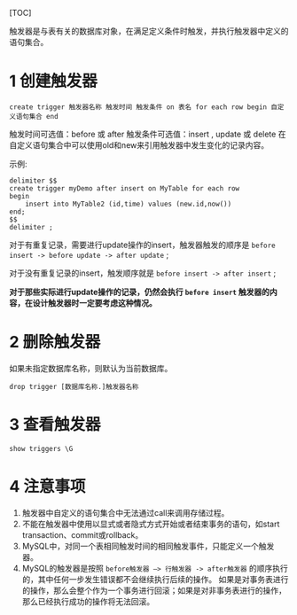[TOC]

触发器是与表有关的数据库对象，在满足定义条件时触发，并执行触发器中定义的语句集合。



# 1 创建触发器

```
create trigger 触发器名称 触发时间 触发条件 on 表名 for each row begin 自定义语句集合 end
```

触发时间可选值：before 或 after
触发条件可选值：insert , update 或 delete
在自定义语句集合中可以使用old和new来引用触发器中发生变化的记录内容。

示例:

```
delimiter $$ 
create trigger myDemo after insert on MyTable for each row 
begin 
    insert into MyTable2 (id,time) values (new.id,now()) 
end; 
$$ 
delimiter ;
```


对于有重复记录，需要进行update操作的insert，触发器触发的顺序是 `before insert -> before update -> after update` ; 

对于没有重复记录的insert，触发顺序就是 `before insert -> after insert` ; 

**对于那些实际进行update操作的记录，仍然会执行 `before insert` 触发器的内容，在设计触发器时一定要考虑这种情况。**



# 2 删除触发器

如果未指定数据库名称，则默认为当前数据库。

```
drop trigger [数据库名称.]触发器名称
```



# 3 查看触发器

```
show triggers \G
```



# 4 注意事项

1. 触发器中自定义的语句集合中无法通过call来调用存储过程。
2. 不能在触发器中使用以显式或者隐式方式开始或者结束事务的语句，如start transaction、commit或rollback。
3. MySQL中，对同一个表相同触发时间的相同触发事件，只能定义一个触发器。
4. MySQL的触发器是按照 `before触发器 –> 行触发器 -> after触发器` 的顺序执行的，其中任何一步发生错误都不会继续执行后续的操作。 如果是对事务表进行的操作，那么会整个作为一个事务进行回滚；如果是对非事务表进行的操作，那么已经执行成功的操作将无法回滚。

